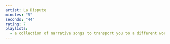 ```yaml
---
artist: La Dispute
minutes: "5"
seconds: "44"
rating: 7
playlists:
  - a collection of narrative songs to transport you to a different world
---
```

